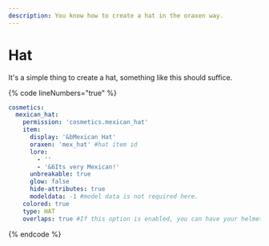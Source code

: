 ```yaml
---
description: You know how to create a hat in the oraxen way.
---
```


# Hat

It's a simple thing to create a hat, something like this should suffice.

{% code lineNumbers="true" %}
```yaml
cosmetics:
  mexican_hat:
    permission: 'cosmetics.mexican_hat'
    item:
      display: '&bMexican Hat'
      oraxen: 'mex_hat' #hat item id
      lore:
        - ''
        - '&6Its very Mexican!'
      unbreakable: true
      glow: false
      hide-attributes: true
      modeldata: -1 #model data is not required here.
    colored: true
    type: HAT
    overlaps: true #If this option is enabled, you can have your helmet and hat equipped at the same time.
```
{% endcode %}
